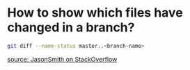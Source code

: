 How to show which files have changed in a branch?
======

```sh
git diff --name-status master..<branch-name>
```

[source: JasonSmith on StackOverflow](http://stackoverflow.com/a/822859/1978945)